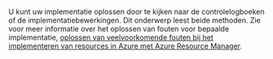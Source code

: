 U kunt uw implementatie oplossen door te kijken naar de controlelogboeken of de implementatiebewerkingen. Dit onderwerp leest beide methoden. Zie voor meer informatie over het oplossen van fouten voor bepaalde implementatie, [oplossen van veelvoorkomende fouten bij het implementeren van resources in Azure met Azure Resource Manager](../articles/azure-resource-manager/resource-manager-common-deployment-errors.md).

